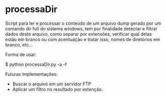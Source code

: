 processaDir
===========

Script para ler e processar o conteúdo de um arquivo dump gerado por um comando dir full do sistema windows, tem por finalidade detectar e filtrar dados deste arquivo, como separar por extensões, verificar qual delas estão em branco ou com acentuação e tratar isso, nomes de diretórios em branco, etc...


Forma de usar:

$ python processaDir.py -a <nomeArquivo> -f <ftpserver>


Futuras implementações:

- Buscar o arquivo em um servidor FTP
- Aplicar um filtro no resultado por extenção. 